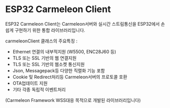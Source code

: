ESP32 Carmeleon Client
================

ESP32 Carmeleon Client는 Carmeleon서버와 실시간 스트림통신을 ESP32에서 손쉽게 구현하기 위한 통합 라이브러리입니다. 

carmeleonClient 클래스의 주요특징 : 
- Ethernet 연결의 내부적지원 (W5500, ENC28J60 등)
- TLS 또는 SSL 기반의 웹 연결지원
- TLS 또는 SSL 기반의 웹소켓 통신지원
- Json, Messagepack등 다양한 직렬화 기능 포함
- Cookie 및 Redirect처리등 Carmeleon서버의 프로토콜 호환
- OTA업데이트 지원
- 기타 각종 독립적 이벤트처리

(Carmeleon Framework WSS대응 목적으로 개발된 라이브러리입니다) 